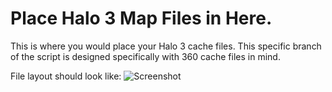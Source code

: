 # Place Halo 3 Map Files in Here.
This is where you would place your Halo 3 cache files. This specific branch of the script is designed specifically with 360 cache files in mind.

File layout should look like:
![Screenshot](http://raw.githubusercontent.com/InsertStringNameHere/Main-Menu-Cache-Script/main/Docs/Images/H3.png)